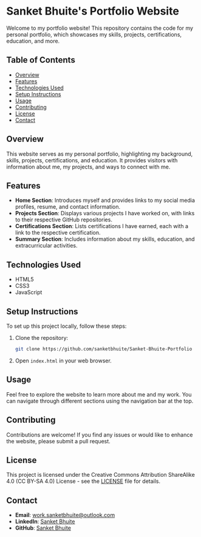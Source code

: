 # Sanket Bhuite's Portfolio Website

Welcome to my portfolio website! This repository contains the code for my personal portfolio, which showcases my skills, projects, certifications, education, and more.

## Table of Contents
- [Overview](#overview)
- [Features](#features)
- [Technologies Used](#technologies-used)
- [Setup Instructions](#setup-instructions)
- [Usage](#usage)
- [Contributing](#contributing)
- [License](#license)
- [Contact](#contact)

## Overview
This website serves as my personal portfolio, highlighting my background, skills, projects, certifications, and education. It provides visitors with information about me, my projects, and ways to connect with me.

## Features
- **Home Section**: Introduces myself and provides links to my social media profiles, resume, and contact information.
- **Projects Section**: Displays various projects I have worked on, with links to their respective GitHub repositories.
- **Certifications Section**: Lists certifications I have earned, each with a link to the respective certification.
- **Summary Section**: Includes information about my skills, education, and extracurricular activities.

## Technologies Used
- HTML5
- CSS3
- JavaScript

## Setup Instructions
To set up this project locally, follow these steps:
1. Clone the repository:
    ```bash
    git clone https://github.com/sanketbhuite/Sanket-Bhuite-Portfolio
    ```
2. Open `index.html` in your web browser.

## Usage
Feel free to explore the website to learn more about me and my work. You can navigate through different sections using the navigation bar at the top.

## Contributing
Contributions are welcome! If you find any issues or would like to enhance the website, please submit a pull request.

## License
This project is licensed under the Creative Commons Attribution ShareAlike 4.0 (CC BY-SA 4.0) License - see the [LICENSE](LICENSE) file for details.

## Contact
- **Email**: [work.sanketbhuite@outlook.com](mailto:work.sanketbhuite@outlook.com)
- **LinkedIn**: [Sanket Bhuite](https://www.linkedin.com/in/sanketbhuite)
- **GitHub**: [Sanket Bhuite](https://github.com/sanketbhuite)
